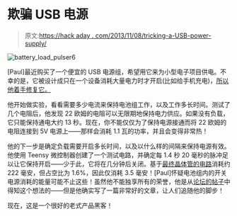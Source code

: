 # 欺骗 USB 电源

> 原文:[https://hack aday . com/2013/11/08/tricking-a-USB-power-supply/](https://hackaday.com/2013/11/08/tricking-a-usb-power-supply/)

![battery_load_pulser6](../Images/b83ae4aa676f3934fef1590ed54f5222.png)

[Paul]最近购买了一个便宜的 USB 电源组，希望用它来为小型电子项目供电。不幸的是，它被设计成只在一个设备消耗大量电力时才开启(比如给手机充电)，[所以他着手修复它。](http://www.dorkbotpdx.org/blog/paul/battery_pack_load)

他开始做实验，看看需要多少电流来保持电池组工作，以及工作多长时间。测试了几个电阻后，他发现 22 欧姆的电阻可以无限期地保持电力供应。如果没有负载，它只能保持通电大约 13 秒。现在，你不能仅仅为了保持电源接通而将 22 欧姆的电阻连接到 5V 电源上——那样会消耗 1.1 瓦的功率，并且会变得非常热！

他的下一步是确定负载需要开启多长时间，以及以什么样的间隔来保持电源有效。他使用 Teensy 微控制器创建了一个测试电路，并确定每 1.4 秒 20 毫秒的脉冲足以让它保持开启——少于此，它将在几分钟后关闭。基于[最终晶体管的电路](http://oshpark.com/shared_projects/Da8m8oAz)消耗约 222 毫安，但占空比为 1.6%，因此仅消耗 3.5 毫安！[Paul]怀疑电池组内的开关电源消耗的能量可能不止这些！虽然他不能独享所有的荣誉，他是从[论坛的帖子](http://forum.pjrc.com/threads/24476-Portable-Power-Supply?p=37126&viewfull=1#post37126)中得知这个想法的——但是他确实写了一篇非常好的文章，让人们追随他的脚步！

现在，这是一个很好的老式产品黑客！